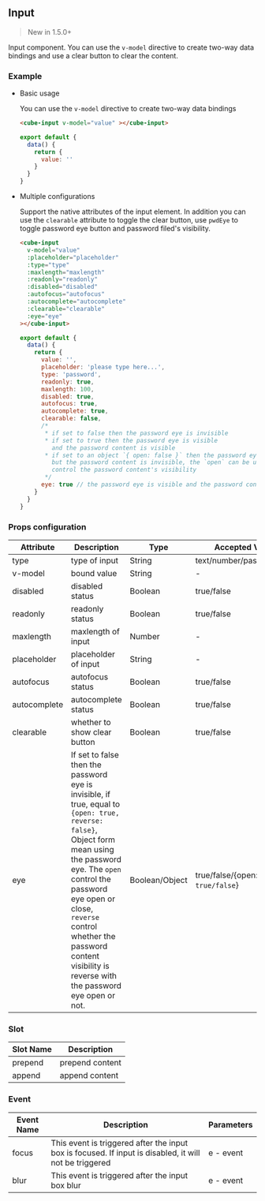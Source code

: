 ## Input

> New in 1.5.0+

Input component. You can use the `v-model` directive to create two-way data bindings and use a clear button to clear the content.

### Example

- Basic usage

  You can use the `v-model` directive to create two-way data bindings

  ```html
  <cube-input v-model="value" ></cube-input>
  ```

  ```javascript
  export default {
    data() {
      return {
        value: ''
      }
    }
  }
  ```

- Multiple configurations

  Support the native attributes of the input element. In addition you can use the `clearable` attribute to toggle the clear button, use `pwdEye` to toggle password eye button and password filed's visibility.

  ```html
  <cube-input
    v-model="value"
    :placeholder="placeholder"
    :type="type"
    :maxlength="maxlength"
    :readonly="readonly"
    :disabled="disabled"
    :autofocus="autofocus"
    :autocomplete="autocomplete"
    :clearable="clearable"
    :eye="eye"
  ></cube-input>
  ```

  ```javascript
  export default {
    data() {
      return {
        value: '',
        placeholder: 'please type here...',
        type: 'password',
        readonly: true,
        maxlength: 100,
        disabled: true,
        autofocus: true,
        autocomplete: true,
        clearable: false,
        /*
         * if set to false then the password eye is invisible
         * if set to true then the password eye is visible
           and the password content is visible
         * if set to an object `{ open: false }` then the password eye is visible
           but the password content is invisible, the `open` can be used to
           control the password content's visibility
         */
        eye: true // the password eye is visible and the password content is visible or not
      }
    }
  }
  ```

### Props configuration

| Attribute | Description | Type | Accepted Values | Default |
| - | - | - | - | - |
| type | type of input | String | text/number/password/date | text |
| v-model | bound value | String | - | empty |
| disabled | disabled status | Boolean | true/false | false |
| readonly | readonly status | Boolean | true/false | false |
| maxlength | maxlength of input | Number | - | 60 |
| placeholder | placeholder of input | String | - | empty |
| autofocus | autofocus status | Boolean | true/false | false |
| autocomplete | autocomplete status | Boolean | true/false | false |
| clearable | whether to show clear button | Boolean | true/false | false |
| eye | If set to false then the password eye is invisible, if true, equal to `{open: true, reverse: false}`, Object form mean using the password eye. The `open` control the password eye open or close, `reverse` control whether the password content visibility is reverse with the password eye open or not. | Boolean/Object | true/false/{open: `true/false`} | false |

### Slot

| Slot Name | Description |
| - | - |
| prepend | prepend content |
| append | append content |

### Event

| Event Name | Description | Parameters |
| - | - | - |
| focus | This event is triggered after the input box is focused. If input is disabled, it will not be triggered | e - event |
| blur | This event is triggered after the input box blur | e - event |
